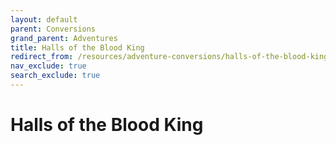 ```yaml
---
layout: default
parent: Conversions
grand_parent: Adventures
title: Halls of the Blood King
redirect_from: /resources/adventure-conversions/halls-of-the-blood-king
nav_exclude: true
search_exclude: true
---
```


# Halls of the Blood King
